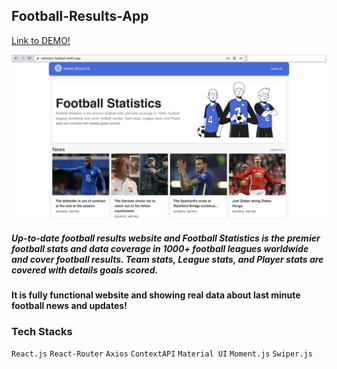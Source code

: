 ## Football-Results-App

[Link to DEMO!](https://statistics-football.netlify.app/)

![Screenshot](Football-Statistics.png)

##### Up-to-date football results website and Football Statistics is the premier football stats and data coverage in 1000+ football leagues worldwide and cover football results. Team stats, League stats, and Player stats are covered with details goals scored.
#### It is fully functional website and showing real data about last minute football news and updates!

### Tech Stacks
`React.js` `React-Router` `Axios` `ContextAPI` `Material UI` `Moment.js` `Swiper.js`

